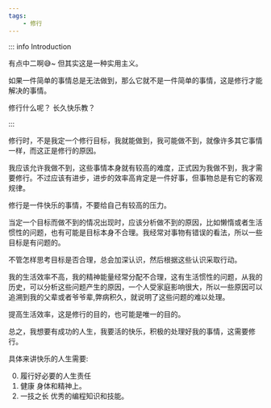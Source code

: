 ```yaml
---
tags:
    - 修行
---
```



::: info Introduction

有点中二啊😅~  但其实这是一种实用主义。

如果一件简单的事情总是无法做到，那么它就不是一件简单的事情，这是修行才能解决的事情。

修行什么呢？ 长久快乐教？

:::

修行时，不是我定一个修行目标，我就能做到，我可能做不到，就像许多其它事情一样，而这正是修行的原因。

我应该允许我做不到，这些事情本身就有较高的难度，正式因为我做不到，我才需要修行。不过应该有进步，进步的效率高肯定是一件好事，但事物总是有它的客观规律。

修行是一件快乐的事情，不要给自己有较高的压力。

当定一个目标而做不到的情况出现时，应该分析做不到的原因，比如懒惰或者生活惯性的问题，也有可能是目标本身不合理。我经常对事物有错误的看法，所以一些目标是有问题的。

不管怎样思考目标是否合理，总会加深认识，然后根据这些认识采取行动。

我的生活效率不高，我的精神能量经常分配不合理，这有生活惯性的问题，从我的历史，可以分析这些问题产生的原因，一个人受家庭影响很大，所以一些原因可以追溯到我的父辈或者爷爷辈,弊病积久，就说明了这些问题的难以处理。

提高生活效率，这是修行的目的，也可能是唯一的目的。

总之，我想要有成功的人生，我要活的快乐，积极的处理好我的事情，这需要修行。

具体来讲快乐的人生需要:

0. 履行好必要的人生责任
1. 健康 身体和精神上。
2. 一技之长 优秀的编程知识和技能。







